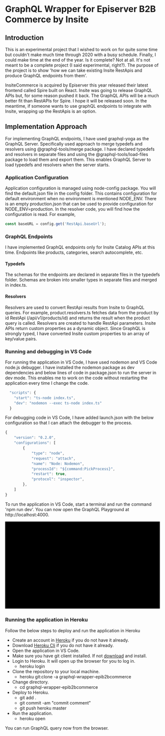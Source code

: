 # GraphQL Wrapper for Episerver B2B Commerce by Insite

## Introduction
This is an experimental project that I wished to work on for quite some time but couldn't make much time through 2020 with a busy schedule. Finally, I could make time at the end of the year. Is it complete? Not at all. It's not meant to be a complete project (I said experimental, right?). The purpose of the project is to show 'how we can take existing Insite RestApis and produce GraphQL endpoints from them'.

InsiteCommerce is acquired by Episerver this year released their latest frontend called Spire built on React. Insite was going to release GraphQL APIs but, for some reason pushed it back. The GraphQL APIs will be a much better fit than RestAPIs for Spire. I hope it will be released soon. In the meantime, if someone wants to use graphQL endpoints to integrate with Insite, wrapping up the RestApis is an option.

## Implementation Approach
For implementing GraphQL endpoints, I have used graphql-yoga as the GraphQL Server. Specifically used approach to merge typedefs and resolvers using @graphql-tools/merge package. I have declared typedefs and resolvers in separate files and using the @graphql-tools/load-files package to load them and export them. This enables GraphQL Server to load typedefs and resolvers when the server starts.
### Application Configuration
Application configuration is managed using node-config package. You will find the default.json file in the config folder. This contains configuration for default environment when no environment is mentioned NODE_ENV. There is an empty production.json that can be used to provide configuration for NODE_ENV=production. In the resolver code, you will find how the configuration is read. For example,
```javascript
const baseURL = config.get('RestApi.baseUrl');
```

### GraphQL Endpoints
I have implemented GraphQL endpoints only for Insite Catalog APIs at this time. Endpoints like products, categories, search autocomplete, etc.
#### Typedefs
The schemas for the endpoints are declared in separate files in the typedefs folder. Schemas are broken into smaller types in separate files and merged in index.ts. 
#### Resolvers
Resolvers are used to convert RestApi results from Insite to GraphQL queries. For example, product.resolvers.ts fetches data from the product by id RestApi (/api/v1/products/id) and returns the result when the product query is called. Resolvers are created to handle RestApi parameters. Insite APIs return custom properties as a dynamic object. Since GraphQL is strongly typed, I have converted Insite custom properties to an array of key/value pairs.
### Running and debugging in VS Code
For running the application in VS Code, I have used nodemon and VS Code node.js debugger. I have installed the nodemon package as dev dependencies and below lines of code in package.json to run the server in dev mode. This enables me to work on the code without restarting the application every time I change the code.
```Javascript
  "scripts": {
    "start": "ts-node index.ts",
    "dev": "nodemon --exec ts-node index.ts"
  }
```
For debugging code in VS Code, I have added launch.json with the below configuration so that I can attach the debugger to the process.
```Javascript
{
    "version": "0.2.0",
    "configurations": [
        {
            "type": "node",
            "request": "attach",
            "name": "Node: Nodemon",
            "processId": "${command:PickProcess}",
            "restart": true,
            "protocol": "inspector",
        },
    ]
}

```
To run the application in VS Code, start a terminal and run the command 'npm run dev'. You can now open the GraphQL Playground at http://localhost:4000.

![](graphql-wrapper.gif)

### Running the application in Heroku
Follow the below steps to deploy and run the application in Heroku
* Create an account in [Heroku](https://Heroku.com) if you do not have it already.
* Download [Heroku Cli](https://devcenter.heroku.com/articles/heroku-cli) if you do not have it already.
* Open the application in VS Code.
* Make sure you have git client installed. If not [download](https://git-scm.com/) and install. 
* Login to Heroku. It will open up the browser for you to log in.
  * heroku login
* Clone the repository to your local machine.
  * heroku git:clone -a graphql-wrapper-epib2bcommerce
* Change directory. 
  * cd graphql-wrapper-epib2bcommerce
* Deploy to Heroku.
  * git add .
  * git commit -am "commit comment"
  * git push heroku master
* Run the application.
  * heroku open

You can run GraphQL query now from the browser.
